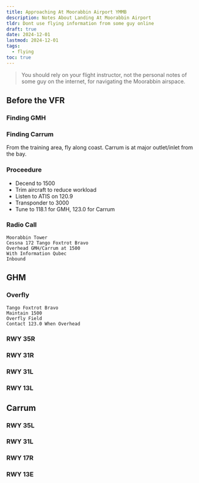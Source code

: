 ```yaml
---
title: Approaching At Moorabbin Airport YMMB
description: Notes About Landing At Moorabbin Airport
tldr: Dont use flying information from some guy online
draft: true
date: 2024-12-01
lastmod: 2024-12-01
tags:
  - flying
toc: true
---
```


> You should rely on your flight instructor, not the personal notes of some guy on the internet, for navigating the Moorabbin airspace.

## Before the VFR 

### Finding GMH

### Finding Carrum

From the training area, fly along coast. Carrum is at major outlet/inlet from the bay.

### Proceedure

- Decend to 1500
- Trim aircraft to reduce workload
- Listen to ATIS on 120.9
- Transponder to 3000
- Tune to 118.1 for GMH, 123.0 for Carrum

### Radio Call
    Moorabbin Tower
    Cessna 172 Tango Foxtrot Bravo
    Overhead GMH/Carrum at 1500
    With Information Qubec
    Inbound

## GHM

### Overfly

    Tango Foxtrot Bravo
    Maintain 1500
    Overfly Field
    Contact 123.0 When Overhead
    
### RWY 35R

### RWY 31R

### RWY 31L

### RWY 13L

## Carrum

### RWY 35L

### RWY 31L

### RWY 17R

### RWY 13E

